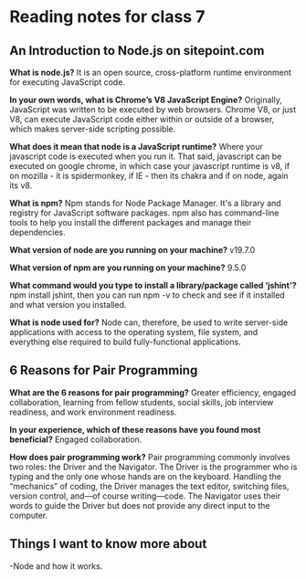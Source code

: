 # Reading notes for class 7

## An Introduction to Node.js on sitepoint.com

**What is node.js?**
It is an open source, cross-platform runtime environment for executing JavaScript code.

**In your own words, what is Chrome’s V8 JavaScript Engine?**
Originally, JavaScript was written to be executed by web browsers. Chrome V8, or just V8, can execute JavaScript code either within or outside of a browser, which makes server-side scripting possible.

**What does it mean that node is a JavaScript runtime?**
Where your javascript code is executed when you run it. That said, javascript can be executed on google chrome, in which case your javascript runtime is v8, if on mozilla - it is spidermonkey, if IE - then its chakra and if on node, again its v8.

**What is npm?**
Npm stands for Node Package Manager. It's a library and registry for JavaScript software packages. npm also has command-line tools to help you install the different packages and manage their dependencies.

**What version of node are you running on your machine?**
v19.7.0

**What version of npm are you running on your machine?**
9.5.0

**What command would you type to install a library/package called ‘jshint’?**
npm install jshint, then you can run npm -v to check and see if it installed and what version you installed.

**What is node used for?**
 Node can, therefore, be used to write server-side applications with access to the operating system, file system, and everything else required to build fully-functional applications.

## 6 Reasons for Pair Programming

**What are the 6 reasons for pair programming?**
Greater efficiency, engaged collaboration, learning from fellow students, social skills, job interview readiness, and work environment readiness.

**In your experience, which of these reasons have you found most beneficial?**
Engaged collaboration.

**How does pair programming work?**
Pair programming commonly involves two roles: the Driver and the Navigator. The Driver is the programmer who is typing and the only one whose hands are on the keyboard. Handling the “mechanics” of coding, the Driver manages the text editor, switching files, version control, and—of course writing—code. The Navigator uses their words to guide the Driver but does not provide any direct input to the computer.

## Things I want to know more about

-Node and how it works.
